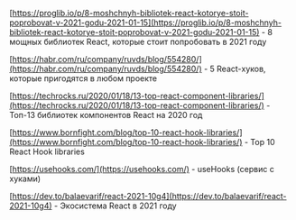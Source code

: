   

[https://proglib.io/p/8-moshchnyh-bibliotek-react-kotorye-stoit-poprobovat-v-2021-godu-2021-01-15](https://proglib.io/p/8-moshchnyh-bibliotek-react-kotorye-stoit-poprobovat-v-2021-godu-2021-01-15) - 8 мощных библиотек React, которые стоит попробовать в 2021 году

[https://habr.com/ru/company/ruvds/blog/554280/](https://habr.com/ru/company/ruvds/blog/554280/) - 5 React-хуков, которые пригодятся в любом проекте

[https://techrocks.ru/2020/01/18/13-top-react-component-libraries/](https://techrocks.ru/2020/01/18/13-top-react-component-libraries/) - Топ-13 библиотек компонентов React на 2020 год

[https://www.bornfight.com/blog/top-10-react-hook-libraries/](https://www.bornfight.com/blog/top-10-react-hook-libraries/) - Top 10 React Hook libraries

[https://usehooks.com/](https://usehooks.com/) - useHooks (сервис с хуками)

[https://dev.to/balaevarif/react-2021-10g4](https://dev.to/balaevarif/react-2021-10g4) - Экосистема React в 2021 году